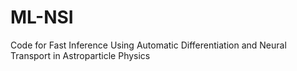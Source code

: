 # ML-NSI
Code for Fast Inference Using Automatic Differentiation and Neural Transport in Astroparticle Physics
